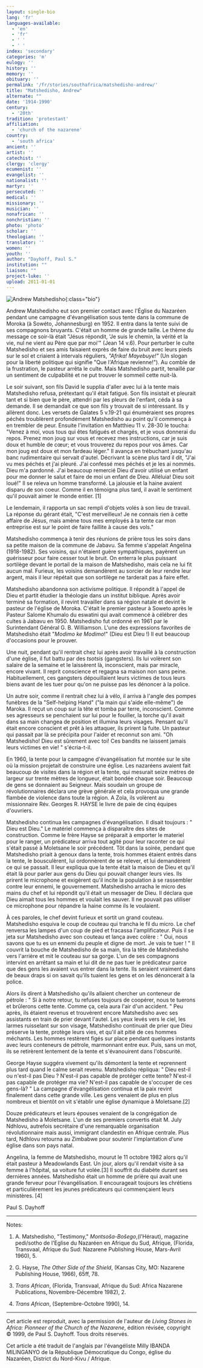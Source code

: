 ```yaml
---
layout: single-bio
lang: 'fr'
languages-available:
  - 'en'
  - 'fr'
  - ' '
  - ' '
index: 'secondary'
categories: 'm'
eulogy: ''
history: ''
memory: ''
obituary: ''
permalink: '/fr/stories/southafrica/matshedisho-andrew/'
title: "Matshedisho, Andrew"
alternate: ""
date: '1914-1990'
century:
  - '20th'
tradition: 'protestant'
affiliation:
  - 'church of the nazarene'
country:
  - 'south africa'
ancient: ''
artist: ''
catechist: ''
clergy: 'clergy'
ecumenist: ''
evangelist: ''
nationalist: ''
martyr: ''
persecuted: ''
medical: ''
missionary: ''
musician: ''
nonafrican: ''
nonchristian: ''
photo: 'photo'
scholar: ''
theologian: ''
translator: ''
women: ''
youth: ''
author: "Dayhoff, Paul S."
institution: ""
liaison: ""
project-luke: ''
upload: 2011-01-01
---
```


![Andrew Matshedisho](/images/bio-pics/southafrica/matshedisho-andrew/matshedisho_andrew.jpg){:class="bio"}

Andrew Matshedisho eut son premier contact avec l'Église du Nazaréen pendant une campagne d'évangélisation sous tente dans la commune de Moroka (à Sowéto, Johannesburg) en 1952. Il entra dans la tente suivi de ses compagnons bruyants. C'était un homme de grande taille. Le thème du message ce soir-là était "Jésus répondit, 'Je suis le chemin, la vérité et la vie, nul ne vient au Père que par moi'" (Jean 14 v.6). Pour perturber le culte Matshedisho et ses amis faisaient exprès de faire du bruit avec leurs pieds sur le sol et criaient à intervals réguliers, *"Afrika! Mayebuye!"* (Un slogan pour la liberté politique qui signifie "Que l'Afrique revienne!"). Au comble de la frustration, le pasteur arr&ecirc;ta le culte. Mais Matshedisho partit, tenaillé par un sentiment de culpabilité et ne put trouver le sommeil cette nuit-là.

Le soir suivant, son fils David le supplia d'aller avec lui à la tente mais Matshedisho refusa, prétextant qu'il était fatigué. Son fils insistait et pleurait tant et si bien que le père, attendri par les pleurs de l'enfant, céda à sa demande. Il se demandait ce que son fils y trouvait de si intéressant. Ils y allèrent donc. Les versets de Galates 5 v.19-21 qui énuméraient ses propres péchés troublèrent profondément Matshedisho au point qu'il commença à en trembler de peur. Ensuite l'invitation en Matthieu 11 v. 28-30 le toucha: "Venez à moi, vous tous qui êtes fatigués et chargés, et je vous donnerai du repos. Prenez mon joug sur vous et recevez mes instructions, car je suis doux et humble de cœur; et vous trouverez du repos pour vos âmes. Car mon joug est doux et mon fardeau léger." Il avan&ccedil;a en trébuchant jusqu'au banc rudimentaire qui servait d'autel. Décrivant la scène plus tard il dit, "J'ai vu mes péchés et j'ai pleuré. J'ai confessé mes péchés et je les ai nommés. Dieu m'a pardonné. J'ai beaucoup remercié Dieu d'avoir utilisé un enfant pour me donner le salut et faire de moi un enfant de Dieu. Alléluia! Dieu soit loué!" Il se releva un homme transformé. La jalousie et la haine avaient disparu de son coeur. Comme il en témoigna plus tard, il avait le sentiment qu'il pouvait aimer le monde entier. [1]

Le lendemain, il rapporta un sac rempli d'objets volés à son lieu de travail. La réponse du gérant était, "C'est merveilleux! Je ne connais rien à cette affaire de Jésus, mais amène tous mes employés à ta tente car mon entreprise est sur le point de faire faillite à cause des vols."

Matshedisho commença à tenir des réunions de prière tous les soirs dans sa petite maison de la commune de Jabavu. Sa femme s'appelait Angelina (1918-1982). Ses voisins, qui n'étaient guère sympathiques, payèrent un guérisseur pour faire cesser tout le bruit. On enterra le plus puissant sortilège devant le portail de la maison de Matshedisho, mais cela ne lui fit aucun mal. Furieux, les voisins demandèrent au sorcier de leur rendre leur argent, mais il leur répétait que son sortilège ne tarderait pas à faire effet.

Matshedisho abandonna son activisme politique. Il répondit à l'appel de Dieu et partit étudier la théologie dans un institut biblique. Après avoir terminé sa formation, il revint travailler dans sa région natale et devint le pasteur de l'église de Moroka. C'était le premier pasteur à Soweto après le Pasteur Salome Khumalo du eswatini qui avait commencé à célébrer des cultes à Jabavu en 1950. Matshedisho fut ordonné en 1961 par le Surintendant Général G. B. Williamson. L'une des expressions favorites de Matshedisho était "*Modimo ke Modimo*!" (Dieu est Dieu !) Il eut beaucoup d'occasions pour le prouver.

Une nuit, pendant qu'il rentrait chez lui après avoir travaillé à la construction d'une église, il fut battu par des *tsotsis* (gangsters). Ils lui volèrent son salaire de la semaine et le laissèrent là, inconscient, mais par miracle, encore vivant. Il reprit conscience et regagna sa maison non sans peine. Habituellement, ces gangsters dépouillaient leurs victimes de tous leurs biens avant de les tuer pour qu'on ne puisse pas les dénoncer à la police.

Un autre soir, comme il rentrait chez lui à vélo, il arriva à l'angle des pompes funèbres de la "Self-helping Hand" ("la main qui s'aide elle-m&ecirc;me") de Maroka. Il reçut un coup sur la tête et tomba par terre, inconscient. Comme ses agresseurs se penchaient sur lui pour le fouiller, la torche qu'il avait dans sa main changea de position et illumina leurs visages. Pensant qu'il était encore conscient et prêt à les attaquer, ils prirent la fuite. Un pasteur qui passait par là se précipita pour l'aider et reconnut son ami. "Oh Matshedisho! Dieu est sûrement avec toi! Ces bandits ne laissent jamais leurs victimes en vie! " s'écria-t-il.

En 1960, la tente pour la campagne d'évangélisation fut montée sur le site où la mission projetait de construire une église. Les nazaréens avaient fait beaucoup de visites dans la région et la tente, qui mesurait seize mètres de largeur sur trente mètres de longueur, était bondée chaque soir. Beaucoup de gens se donnaient au Seigneur. Mais soudain un groupe de révolutionnaires déclara une grève générale et cela provoqua une grande flambée de violence dans toute la région. A Zola, ils volèrent  au missionnaire Rév. Georges R. HAYSE le livre de paie de  cinq équipes d'ouvriers.

Matshedisho continua les campagnes d'évangélisation. Il disait toujours : " Dieu est Dieu." Le matériel commença à disparaître des sites de construction. Comme le frère Hayse se préparait à emporter le materiel pour le ranger, un prédicateur arriva tout agité pour leur raconter ce qui s'était passé à Moletsane le soir précédent. Tôt dans la soirée, pendant que Matshedisho priait à genoux dans la tente, trois hommes étaient entrés dans la tente, le bousculèrent, lui ordonnèrent de se relever, et lui demandèrent ce qui se passait. Il leur expliqua que la tente était la maison de Dieu et qu'il était là pour parler aux gens du  Dieu qui pouvait changer leurs vies. Ils prirent le microphone et exigèrent qu'il incite la population à se rassembler contre leur ennemi, le gouvernement. Matshedisho arracha le micro des mains du chef et lui répondit qu'il était un messager de Dieu. Il déclara que Dieu aimait tous les hommes et voulait les sauver. Il ne pouvait pas utiliser ce microphone pour répandre la haine comme ils le voulaient.

À ces paroles, le chef devint furieux et sortit un grand couteau. Matshedisho esquiva le coup de couteau qui trancha le fil du micro. Le chef renversa les lampes d'un coup de pied et fracassa l'amplificateur. Puis il se jeta sur Matshedisho avec son couteau et lança avec colère : " Oui, nous savons que tu es un ennemi du peuple et digne de mort. Je vais te tuer ! " Il couvrit la bouche de Matshedisho de sa main, tira la tête de Matshedisho vers l'arrière et mit le couteau sur sa gorge. L'un de ses compagnons intervint en arrêtant sa main et lui dit de ne pas tuer le prédicateur parce que des gens les avaient vus entrer dans la tente. Ils seraient vraiment dans de beaux draps si on savait qu'ils tuaient les gens et on les dénoncerait à la police.

Alors ils dirent à Matshedisho qu'ils allaient chercher un conteneur de pétrole : " Si à notre retour, tu refuses toujours de coopérer, nous te tuerons et brûlerons cette tente. Comme ça, cela aura l'air d'un accident. " Peu après, ils étaient revenus et trouvèrent encore Matshedisho avec ses assistants en train de prier devant l'autel. Les yeux levés vers le ciel, les larmes ruisselant sur son visage, Matshedisho continuait de prier que Dieu préserve la tente, protège leurs vies, et qu'il ait pitié de ces hommes méchants. Les hommes restèrent figés sur place pendant quelques instants avec leurs conteneurs de pétrole, marmonnant entre eux. Puis, sans un mot, ils se retirèrent lentement de la tente et s'évanouirent dans l'obscurité.

George Hayse suggéra vivement qu'ils démontent la tente et reprennent plus tard quand le calme serait revenu. Matshedisho répliqua: " Dieu est-il ou n'est-il pas Dieu ? N'est-il pas capable de protéger cette tente? N'est-il pas capable de protéger ma vie? N'est-il pas capable de s'occuper de ces gens-là? " La campagne d'évangélisation continua et la paix revint finalement dans cette grande ville. Les gens venaient de plus en plus nombreux et bientôt on vit s'établir une église dynamique à Moletsane.[2]

Douze prédicateurs et leurs épouses venaient de la congrégation de Matshedisho à Moletsane. L'un de ses premiers convertis était M. July Ndhlovu, autrefois secrétaire d'une remarquable organisation révolutionnaire mais aussi, immigrant clandestin en Afrique centrale. Plus tard, Ndhlovu retourna au Zimbabwe pour soutenir l'implantation d'une église dans son pays natal.

Angelina, la femme de Matshedisho, mourut le 11 octobre 1982 alors qu'il était pasteur à Meadowlands East. Un jour, alors qu'il rendait visite à sa femme à l'hôpital, sa voiture fut volée.[3] Il souffrit du diabète durant ses dernières années. Matshedisho était un homme de prière qui avait une grande ferveur pour l'évangélisation. Il encourageait toujours les chrétiens et particulièrement les jeunes prédicateurs qui commençaient leurs ministères. [4]

Paul S. Dayhoff

---

Notes:

1. A. Matshedisho, "Testimony," *Montsoša-Bošego*,(l'Héraut), magazine pedi/sotho de l'Eglise du Nazaréen en Afrique du Sud, Afrique, (Florida, Transvaal, Afrique du Sud: Nazarene Publishing House, Mars-Avril 1960), 5.

2. G. Hayse, *The Other Side of the Shield*, (Kansas City, MO: Nazarene Publishing House, 1966), 65ff, 78.

3. *Trans African*, (Florida, Transvaal, Afrique du Sud: Africa Nazarene Publications, Novembre-Décembre 1982), 2.

4. *Trans African*, (Septembre-Octobre 1990), 14.

---

Cet article est reproduit, avec la permission de l'auteur de *Living Stones in Africa: Pionneer of the Church of the Nazarene*, édition révisée, copyright © 1999, de Paul S. Dayhoff. Tous droits réservés.

Cet article a été traduit de l'anglais par l'évangéliste Milly IBANDA MILINGANYO de la République Démocratique du Congo, église du Nazaréen, District du Nord-Kivu / Afrique.
